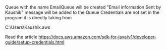Queue with the name EmailQueue will be created 
"Email information Sent by Kaushik" message will be added to the Queue
Credentials are not set in the program it is directly taking from 

C:\Users\Kaushik\.aws

Read the article
https://docs.aws.amazon.com/sdk-for-java/v1/developer-guide/setup-credentials.html
